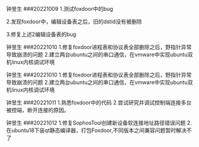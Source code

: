 钟昱生
###20221009
1.测试foxdoor中的bug

2.发现foxdoor中，编辑设备表之后，旧的dstid没有被删除

3.修复上述2编辑设备表的bug


钟昱生
###20221010
1.修复foxdoor进程表和协议表全部删除之后，野指针异常导致崩溃的问题
2.建立两台ubuntu之间的串口通信，在vmware中实现ubuntu双机linux内核调试环境

钟昱生
###20221010
1.修复foxdoor进程表和协议表全部删除之后，野指针异常导致崩溃的问题
2.建立两台ubuntu之间的串口通信，在vmware中实现ubuntu双机linux内核调试环境

钟昱生
###20221011
1.熟悉foxdoor中的代码
2.尝试研究并调试控制端连接多台被控端，断开连接的原因。

钟昱生
###20221012
1.修复SophosTool创建新设备软连接地址路径错误问题
2.在ubuntu18下装qt静态编译器，打包Foxdoor,不同版本之间兼容问题暂时解决不了